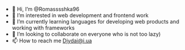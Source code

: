 - 👋 Hi, I’m @Romasssshka96
- 👀 I’m interested in web development and frontend work
- 🌱 I’m currently learning languages ​​for developing web products and working with frameworks
- 💞️ I’m looking to collaborate on everyone who is not too lazy)
- 📫 How to reach me Djydai@i.ua

<!---
Romasssshka96/Romasssshka96 is a ✨ special ✨ repository because its `README.md` (this file) appears on your GitHub profile.
You can click the Preview link to take a look at your changes.
--->
